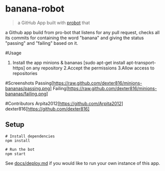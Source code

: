 # banana-robot

> a GitHub App built with [probot](https://github.com/probot/probot) that 

a Github app build from pro-bot that listens for any pull request, checks all its commits for containing the word "banana" and giving the status "passing" and "failing" based on it.

#Usage
1. Install the app minions & bananas [sudo apt-get install apt-transport-https] on any repository
2.Accept the permissions
3.Allow access to repositories

#Screenshots
Passing[https://raw.github.com/dexter816/minions-bananas/passing.png]
Failing[https://raw.github.com/dexter816/minions-bananas/failing.png]

#Contributors
Arpita2012[https://github.com/Arpita2012]
dexter816[https://github.com/dexter816]

## Setup

```
# Install dependencies
npm install

# Run the bot
npm start
```

See [docs/deploy.md](docs/deploy.md) if you would like to run your own instance of this app.
